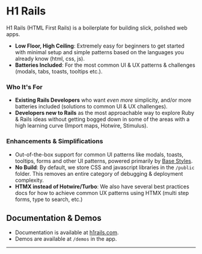 # H1 Rails

H1 Rails (HTML First Rails) is a boilerplate for building slick, polished web apps.

- **Low Floor, High Ceiling**:  Extremely easy for beginners to get started with minimal setup and simple patterns based on the languages you already know (html, css, js).
- **Batteries Included**: For the most common UI & UX patterns & challenges (modals, tabs, toasts, tooltips etc.).
 
### Who It's For
- **Existing Rails Developers** who want *even more* simplicity, and/or more batteries included (solutions to common UI & UX challenges).
- **Developers new to Rails** as the most approachable way to explore Ruby & Rails ideas without getting bogged down in some of the areas with a high learning curve (Import maps, Hotwire, Stimulus).
 

### Enhancements & Simplifications
- Out-of-the-box support for common UI patterns like modals, toasts, tooltips, forms and other UI patterns, powered primarily by [Base Styles](https://github.com/reallygoodsoftware/base-styles). 
- **No Build**: By default, we store CSS and javascript libraries in the `/public` folder. This removes an entire category of debugging & deployment complexity. 
- **HTMX instead of Hotwire/Turbo**: We also have several best practices docs for how to achieve common UX patterns using HTMX (multi step forms, type to search, etc.)



## Documentation & Demos

- Documentation is available at [h1rails.com](https://h1rails.com).
- Demos are available at `/demos` in the app.

---
